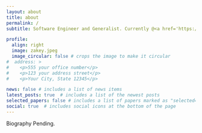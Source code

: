```yaml
---
layout: about
title: about
permalink: /
subtitle: Software Engineer and Generalist. Currently @<a href='https://willowtreeapps.com' target='_blank'>WillowTree Apps</a>

profile:
  align: right
  image: zakey.jpeg
  image_circular: false # crops the image to make it circular
#  address: >
#    <p>555 your office number</p>
#    <p>123 your address street</p>
#    <p>Your City, State 12345</p>

news: false # includes a list of news items
latest_posts: true  # includes a list of the newest posts
selected_papers: false # includes a list of papers marked as "selected={true}"
social: true  # includes social icons at the bottom of the page
---
```


Biography Pending.